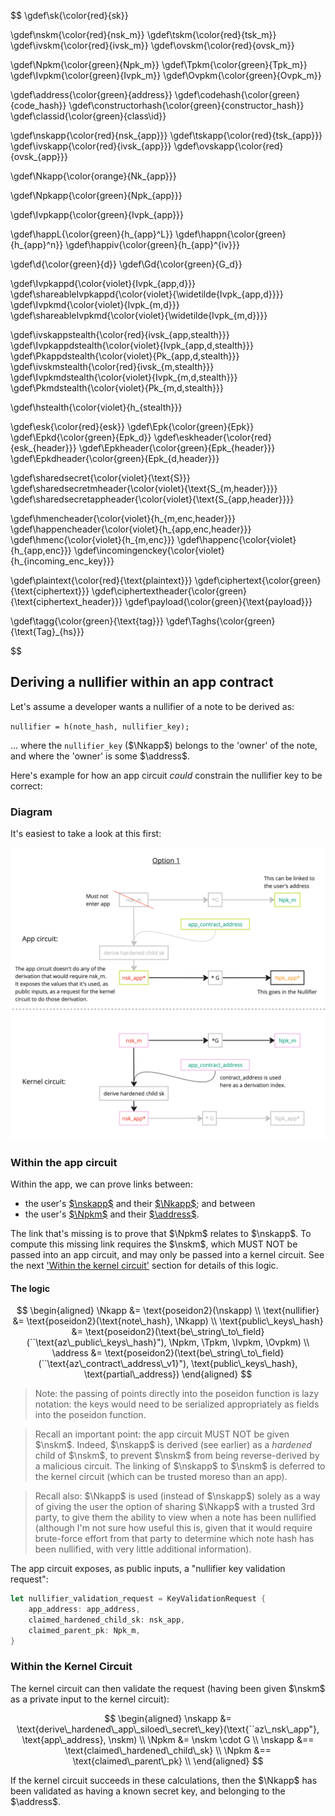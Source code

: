 $$
\gdef\sk{\color{red}{sk}}

\gdef\nskm{\color{red}{nsk_m}}
\gdef\tskm{\color{red}{tsk_m}}
\gdef\ivskm{\color{red}{ivsk_m}}
\gdef\ovskm{\color{red}{ovsk_m}}

\gdef\Npkm{\color{green}{Npk_m}}
\gdef\Tpkm{\color{green}{Tpk_m}}
\gdef\Ivpkm{\color{green}{Ivpk_m}}
\gdef\Ovpkm{\color{green}{Ovpk_m}}


\gdef\address{\color{green}{address}}
\gdef\codehash{\color{green}{code\_hash}}
\gdef\constructorhash{\color{green}{constructor\_hash}}
\gdef\classid{\color{green}{class\id}}


\gdef\nskapp{\color{red}{nsk_{app}}}
\gdef\tskapp{\color{red}{tsk_{app}}}
\gdef\ivskapp{\color{red}{ivsk_{app}}}
\gdef\ovskapp{\color{red}{ovsk_{app}}}

\gdef\Nkapp{\color{orange}{Nk_{app}}}

\gdef\Npkapp{\color{green}{Npk_{app}}}


\gdef\Ivpkapp{\color{green}{Ivpk_{app}}}


\gdef\happL{\color{green}{h_{app}^L}}
\gdef\happn{\color{green}{h_{app}^n}}
\gdef\happiv{\color{green}{h_{app}^{iv}}}


\gdef\d{\color{green}{d}}
\gdef\Gd{\color{green}{G_d}}

\gdef\Ivpkappd{\color{violet}{Ivpk_{app,d}}}
\gdef\shareableIvpkappd{\color{violet}{\widetilde{Ivpk_{app,d}}}}
\gdef\Ivpkmd{\color{violet}{Ivpk_{m,d}}}
\gdef\shareableIvpkmd{\color{violet}{\widetilde{Ivpk_{m,d}}}}


\gdef\ivskappstealth{\color{red}{ivsk_{app,stealth}}}
\gdef\Ivpkappdstealth{\color{violet}{Ivpk_{app,d,stealth}}}
\gdef\Pkappdstealth{\color{violet}{Pk_{app,d,stealth}}}
\gdef\ivskmstealth{\color{red}{ivsk_{m,stealth}}}
\gdef\Ivpkmdstealth{\color{violet}{Ivpk_{m,d,stealth}}}
\gdef\Pkmdstealth{\color{violet}{Pk_{m,d,stealth}}}

\gdef\hstealth{\color{violet}{h_{stealth}}}


\gdef\esk{\color{red}{esk}}
\gdef\Epk{\color{green}{Epk}}
\gdef\Epkd{\color{green}{Epk_d}}
\gdef\eskheader{\color{red}{esk_{header}}}
\gdef\Epkheader{\color{green}{Epk_{header}}}
\gdef\Epkdheader{\color{green}{Epk_{d,header}}}

\gdef\sharedsecret{\color{violet}{\text{S}}}
\gdef\sharedsecretmheader{\color{violet}{\text{S_{m,header}}}}
\gdef\sharedsecretappheader{\color{violet}{\text{S_{app,header}}}}


\gdef\hmencheader{\color{violet}{h_{m,enc,header}}}
\gdef\happencheader{\color{violet}{h_{app,enc,header}}}
\gdef\hmenc{\color{violet}{h_{m,enc}}}
\gdef\happenc{\color{violet}{h_{app,enc}}}
\gdef\incomingenckey{\color{violet}{h_{incoming\_enc\_key}}}


\gdef\plaintext{\color{red}{\text{plaintext}}}
\gdef\ciphertext{\color{green}{\text{ciphertext}}}
\gdef\ciphertextheader{\color{green}{\text{ciphertext\_header}}}
\gdef\payload{\color{green}{\text{payload}}}


\gdef\tagg{\color{green}{\text{tag}}}
\gdef\Taghs{\color{green}{\text{Tag}_{hs}}}


$$

## Deriving a nullifier within an app contract

Let's assume a developer wants a nullifier of a note to be derived as:

`nullifier = h(note_hash, nullifier_key);`

... where the `nullifier_key` ($\Nkapp$) belongs to the 'owner' of the note, and where the 'owner' is some $\address$.

Here's example for how an app circuit _could_ constrain the nullifier key to be correct:

### Diagram

It's easiest to take a look at this first:

![Alt text](../images/addresses-and-keys/image.png)

### Within the app circuit

Within the app, we can prove links between:

- the user's [$\nskapp$](../keys.md#app-siloed-nullifier-secret-key) and their [$\Nkapp$](../keys.md#app-siloed-nullifier-key); and between
- the user's [$\Npkm$](../keys.md#master-nullifier-public-key) and their [$\address$](../address.md).

The link that's missing is to prove that $\Npkm$ relates to $\nskapp$. To compute this missing link requires the $\nskm$, which MUST NOT be passed into an app circuit, and may only be passed into a kernel circuit. See the next ['Within the kernel circuit'](#within-the-kernel-circuit) section for details of this logic.

#### The logic

$$
\begin{aligned}
\Nkapp &= \text{poseidon2}(\nskapp) \\
\text{nullifier} &= \text{poseidon2}(\text{note\_hash}, \Nkapp) \\
\text{public\_keys\_hash} &= \text{poseidon2}(\text{be\_string\_to\_field}(``\text{az\_public\_keys\_hash}"), \Npkm, \Tpkm, \Ivpkm, \Ovpkm) \\
\address &= \text{poseidon2}(\text{be\_string\_to\_field}(``\text{az\_contract\_address\_v1}"), \text{public\_keys\_hash}, \text{partial\_address})
\end{aligned}
$$

> Note: the passing of points directly into the poseidon function is lazy notation: the keys would need to be serialized appropriately as fields into the poseidon function.

> Recall an important point: the app circuit MUST NOT be given $\nskm$. Indeed, $\nskapp$ is derived (see earlier) as a _hardened_ child of $\nskm$, to prevent $\nskm$ from being reverse-derived by a malicious circuit. The linking of $\nskapp$ to $\nskm$ is deferred to the kernel circuit (which can be trusted moreso than an app).

> Recall also: $\Nkapp$ is used (instead of $\nskapp$) solely as a way of giving the user the option of sharing $\Nkapp$ with a trusted 3rd party, to give them the ability to view when a note has been nullified (although I'm not sure how useful this is, given that it would require brute-force effort from that party to determine which note hash has been nullified, with very little additional information).

The app circuit exposes, as public inputs, a "nullifier key validation request":

```rust
let nullifier_validation_request = KeyValidationRequest {
    app_address: app_address,
    claimed_hardened_child_sk: nsk_app,
    claimed_parent_pk: Npk_m,
}
```

### Within the Kernel Circuit

The kernel circuit can then validate the request (having been given $\nskm$ as a private input to the kernel circuit):

$$
\begin{aligned}
\nskapp &= \text{derive\_hardened\_app\_siloed\_secret\_key}(\text{``az\_nsk\_app"}, \text{app\_address}, \nskm) \\
\Npkm &= \nskm \cdot G \\
\nskapp &== \text{claimed\_hardened\_child\_sk} \\
\Npkm &== \text{claimed\_parent\_pk} \\
\end{aligned}
$$

If the kernel circuit succeeds in these calculations, then the $\Nkapp$ has been validated as having a known secret key, and belonging to the $\address$.
